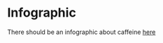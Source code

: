 # Infographic
There should be an infographic about caffeine [here](https://hal0014.github.io/computing-infographic/)
